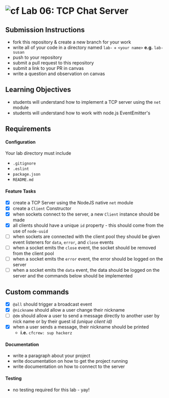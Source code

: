 ![cf](https://i.imgur.com/7v5ASc8.png) Lab 06: TCP Chat Server
======

## Submission Instructions
  * fork this repository & create a new branch for your work
  * write all of your code in a directory named `lab-` + `<your name>` **e.g.** `lab-susan`
  * push to your repository
  * submit a pull request to this repository
  * submit a link to your PR in canvas
  * write a question and observation on canvas

## Learning Objectives  
* students will understand how to implement a TCP server using the `net` module
* students will understand how to work with node.js EventEmitter's

## Requirements
#### Configuration  
<!-- list of files, configurations, tools, etc that are required -->
Your lab directory must include  
* `.gitignore`
* `.eslint`
* `package.json`
* `README.md`

#### Feature Tasks  
- [x] create a TCP Server using the NodeJS native `net` module
- [x] create a `Client` Constructor
- [x] when sockets connect to the server, a new `Client` instance should be made
- [x] all clients should have a unique `id` property - this should come from the use of `node-uuid`
- [ ] when sockets are connected with the client pool they should be given event listeners for `data`, `error`, and `close` events
- [ ] when a socket emits the `close` event, the socket should be removed from the client pool
- [ ] when a socket emits the `error` event, the error should be logged on the server
- [ ] when a socket emits the `data` event, the data should be logged on the server and the commands below should be implemented

## Custom commands
- [x] `@all` should trigger a broadcast event
- [x] `@nickname` should allow a user change their nickname
- [ ] `@dm` should allow a user to send a message directly to another user by nick name or by their guest id _(unique client id)_
- [x] when a user sends a message, their nickname should be printed
  * **i.e.** `cfcrew: sup hackerz`

####  Documentation  
* write a paragraph about your project
* write documentation on how to get the project running
* write documentation on how to connect to the server

#### Testing  
* no testing required for this lab - yay!
